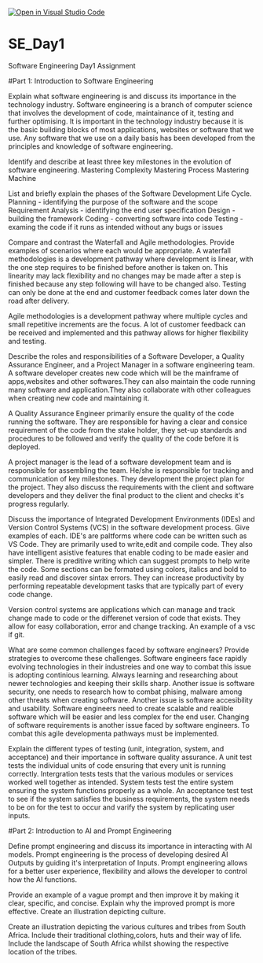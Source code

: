 [![Open in Visual Studio Code](https://classroom.github.com/assets/open-in-vscode-2e0aaae1b6195c2367325f4f02e2d04e9abb55f0b24a779b69b11b9e10269abc.svg)](https://classroom.github.com/online_ide?assignment_repo_id=18389281&assignment_repo_type=AssignmentRepo)
# SE_Day1
Software Engineering Day1 Assignment

#Part 1: Introduction to Software Engineering

Explain what software engineering is and discuss its importance in the technology industry.
Software engineering is a branch of computer science that involves the development of code, maintainance of it, testing and further optimising. It is important in the technology industry because it is the basic building blocks of most applications, websites or software that we use. Any software that we use on a daily basis has been developed from the principles and knowledge of software engineering.

Identify and describe at least three key milestones in the evolution of software engineering.
Mastering Complexity
Mastering Process
Mastering Machine


List and briefly explain the phases of the Software Development Life Cycle.
Planning - identifying the purpose of the software and the scope
Requirement Analysis - identifying the end user specification
Design - building the framework 
Coding -  converting software into code
Testing - examing the code if it runs as intended without any bugs or issues


Compare and contrast the Waterfall and Agile methodologies. Provide examples of scenarios where each would be appropriate.
A waterfall methodologies is a development pathway where development is linear, with the one step requires to be finished before another is taken on. This linearity may lack flexibility and no changes may be made after a step is finished because any step following will have to be changed also. Testing can only be done at the end and customer feedback comes later down the road after delivery.

Agile methodologies is a development pathway where multiple cycles and small repetitive increments are the focus. A lot of customer feedback can be received and implemented and this pathway allows for higher flexibility and testing.

Describe the roles and responsibilities of a Software Developer, a Quality Assurance Engineer, and a Project Manager in a software engineering team.
A software developer creates new code which will be the mainframe of apps,websites and other softwares.They can also maintain the code running many software and application.They also collaborate with other colleagues when creating new code and maintaining it.

A Quality Assurance Engineer primarily ensure the quality of the code running the software. They are responsible for having a clear and consice requirement of the code from the stake holder, they set-up standards and procedures to be followed and verify the quality of the code before it is deployed.

A project manager is the lead of a software development team and is responsible for assembling the team. He/she is responsible for tracking and communication of key milestones. They development the project plan for the project. They also discuss the requirements with the client and software developers and they deliver the final product to the client and checks it's progress regularly. 

Discuss the importance of Integrated Development Environments (IDEs) and Version Control Systems (VCS) in the software development process. Give examples of each.
IDE's are paltforms where code can be written such as VS Code. They are primarily used to write,edit and compile code. They also have intelligent asistive features that enable coding to be made easier and simpler. There is preditive writing which can suggest prompts to help write the code. Some sections can be formated using colors, italics and bold to easily read and discover sintax errors. They can increase productivity by performing repeatable development tasks that are typically part of every code change.

Version control systems are applications which can manage and track change made to code or the differenet version of code that exists. They allow for easy collaboration, error and change tracking. An example of a vsc if git.

What are some common challenges faced by software engineers? Provide strategies to overcome these challenges.
Software engineers face rapidly evolving technologies in their industreies and one way to combat this issue is adopting continious learning. Always learning and researching about newer technologies and keeping their skills sharp. Another issue is software security, one needs to research how to combat phising, malware among other threats when creating software. Another issue is  software accesibility and usability. Software engineers need to create scalable and realible software which will be easier and less complex for the end user. Changing of software requirements is another issue faced by software engineers. To combat this agile developmenta pathways must be implemented.

Explain the different types of testing (unit, integration, system, and acceptance) and their importance in software quality assurance.
A unit test tests the individual units of code ensuring that every unit is running correctly. Intergration tests tests that the various modules or services worked well together as intended. System tests test the entire system ensuring the system functions properly as a whole. An acceptance test test to see if the system satisfies the business requirements, the system needs to be on for the test to occur and varify the system by replicating user inputs.

#Part 2: Introduction to AI and Prompt Engineering


Define prompt engineering and discuss its importance in interacting with AI models.
Prompt engineering is the process of developing desired AI Outputs by guiding it's interpretation of Inputs. Prompt engineering allows for a better user experience, flexibility and allows the developer to control how the AI functions.

Provide an example of a vague prompt and then improve it by making it clear, specific, and concise. Explain why the improved prompt is more effective.
Create an illustration depicting culture. 

Create an illustration depicting the various cultures and tribes from South Africa. Include their traditional clothing,colors, huts and their way of life. Include the landscape of South Africa whilst showing the respective location of the tribes.

